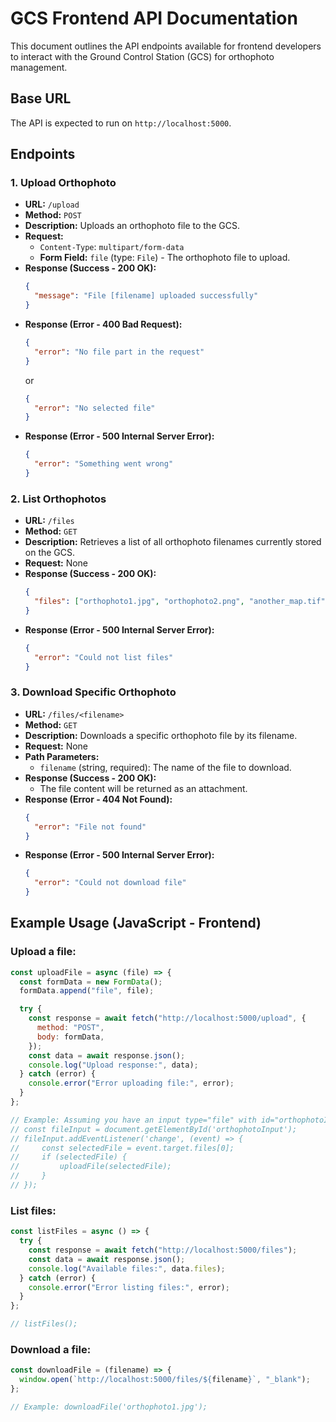 # GCS Frontend API Documentation

This document outlines the API endpoints available for frontend developers to interact with the Ground Control Station (GCS) for orthophoto management.

## Base URL

The API is expected to run on `http://localhost:5000`.

## Endpoints

### 1. Upload Orthophoto

- **URL:** `/upload`
- **Method:** `POST`
- **Description:** Uploads an orthophoto file to the GCS.
- **Request:**
  - `Content-Type`: `multipart/form-data`
  - **Form Field:** `file` (type: `File`) - The orthophoto file to upload.
- **Response (Success - 200 OK):**
  ```json
  {
    "message": "File [filename] uploaded successfully"
  }
  ```
- **Response (Error - 400 Bad Request):**
  ```json
  {
    "error": "No file part in the request"
  }
  ```
  or
  ```json
  {
    "error": "No selected file"
  }
  ```
- **Response (Error - 500 Internal Server Error):**
  ```json
  {
    "error": "Something went wrong"
  }
  ```

### 2. List Orthophotos

- **URL:** `/files`
- **Method:** `GET`
- **Description:** Retrieves a list of all orthophoto filenames currently stored on the GCS.
- **Request:** None
- **Response (Success - 200 OK):**
  ```json
  {
    "files": ["orthophoto1.jpg", "orthophoto2.png", "another_map.tif"]
  }
  ```
- **Response (Error - 500 Internal Server Error):**
  ```json
  {
    "error": "Could not list files"
  }
  ```

### 3. Download Specific Orthophoto

- **URL:** `/files/<filename>`
- **Method:** `GET`
- **Description:** Downloads a specific orthophoto file by its filename.
- **Request:** None
- **Path Parameters:**
  - `filename` (string, required): The name of the file to download.
- **Response (Success - 200 OK):**
  - The file content will be returned as an attachment.
- **Response (Error - 404 Not Found):**
  ```json
  {
    "error": "File not found"
  }
  ```
- **Response (Error - 500 Internal Server Error):**
  ```json
  {
    "error": "Could not download file"
  }
  ```

## Example Usage (JavaScript - Frontend)

### Upload a file:

```javascript
const uploadFile = async (file) => {
  const formData = new FormData();
  formData.append("file", file);

  try {
    const response = await fetch("http://localhost:5000/upload", {
      method: "POST",
      body: formData,
    });
    const data = await response.json();
    console.log("Upload response:", data);
  } catch (error) {
    console.error("Error uploading file:", error);
  }
};

// Example: Assuming you have an input type="file" with id="orthophotoInput"
// const fileInput = document.getElementById('orthophotoInput');
// fileInput.addEventListener('change', (event) => {
//     const selectedFile = event.target.files[0];
//     if (selectedFile) {
//         uploadFile(selectedFile);
//     }
// });
```

### List files:

```javascript
const listFiles = async () => {
  try {
    const response = await fetch("http://localhost:5000/files");
    const data = await response.json();
    console.log("Available files:", data.files);
  } catch (error) {
    console.error("Error listing files:", error);
  }
};

// listFiles();
```

### Download a file:

```javascript
const downloadFile = (filename) => {
  window.open(`http://localhost:5000/files/${filename}`, "_blank");
};

// Example: downloadFile('orthophoto1.jpg');
```
